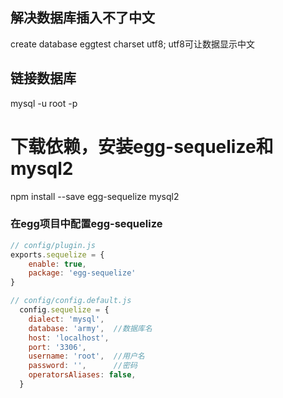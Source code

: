 ## 解决数据库插入不了中文
create database eggtest charset utf8;
utf8可让数据显示中文
## 链接数据库
mysql -u root -p
# 下载依赖，安装egg-sequelize和mysql2
npm install --save egg-sequelize mysql2
### 在egg项目中配置egg-sequelize

``` js
// config/plugin.js
exports.sequelize = {
    enable: true,
    package: 'egg-sequelize'
}
```

``` js
// config/config.default.js
  config.sequelize = {
    dialect: 'mysql', 
    database: 'army',  //数据库名
    host: 'localhost',
    port: '3306',
    username: 'root',  //用户名
    password: '',      //密码
    operatorsAliases: false,
  }